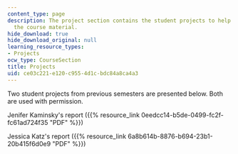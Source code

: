 ```yaml
---
content_type: page
description: The project section contains the student projects to help in understanding
  the course material.
hide_download: true
hide_download_original: null
learning_resource_types:
- Projects
ocw_type: CourseSection
title: Projects
uid: ce03c221-e120-c955-4d1c-bdc84a8ca4a3
---
```


Two student projects from previous semesters are presented below. Both are used with permission.

Jenifer Kaminsky's report ({{% resource_link 0eedcc14-b5de-0499-fc2f-fc61ad724f35 "PDF" %}})

Jessica Katz's report ({{% resource_link 6a8b614b-8876-b694-23b1-20b415f6d0e9 "PDF" %}})